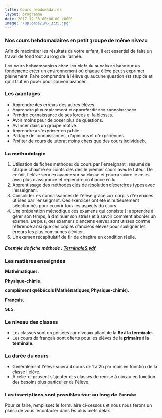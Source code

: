 ```yaml
---
title: Cours hebdomadaires
layout: programme
date: 2017-12-03 00:00:00 +0000
image: "/uploads/IMG_3235.jpg"
---
```

### Nos cours hebdomadaires en petit groupe de même niveau

Afin de maximiser les résultats de votre enfant, il est essentiel de faire un travail de fond tout au long de l'année.

Les cours hebdomadaires chez Les clefs du succès se base sur un fondement: créer un environnement où chaque élève peut s'exprimer pleinement. Faire comprendre à l'élève qu'aucune question est stupide et qu'il faut en poser pour pouvoir avancer.

### Les avantages

* Apprendre des erreurs des autres élèves.
* Apprendre plus rapidement et approfondir ses connaissances.
* Prendre connaissance de ses forces et faiblesses.
* Avoir moins peur de poser plus de questions.
* Avancer dans un groupe motivé.
* Apprendre à s'exprimer en public.
* Partage de connaissances, d'opinions et d'expériences.
* Profiter de cours de tutorat moins chers que des cours individuels.

### La méthodologie

1. Utilisation de fiches méthodes du cours par l'enseignant : résumé de chaque chapitre en points clés dès le premier cours avec le tuteur. De ce fait, l'élève sera en avance sur sa classe et pourra suivre le cours avec plus d'assurance et reprendre confiance en lui.
2. Apprentissage des méthodes clés de résolution d’exercices types avec l'enseignant.
3. Consolider les connaissances de l'élève grâce aux corpus d'exercices utilisés par l'enseignant. Ces exercices ont été minutieusement sélectionnés pour couvrir tous les aspects du cours.
4. Une préparation méthodique des examens qui consiste à: apprendre à gérer son temps, à diminuer son stress et à savoir comment aborder un examen. De plus, des examens d’anciens élèves sont utilisés comme référence ainsi que des copies d’anciens élèves pour souligner les erreurs les plus communes à éviter.
5. Un examen récapitulatif de fin de chapitre en condition réelle.

##### Exemple de fiche méthode : [TerminaleS.pdf](/uploads/TerminaleS.pdf "TerminaleS.pdf")

### Les matières enseignées

**Mathématiques.**

**Physique-chimie.**

**complément québécois (Mathématiques, Physique-chimie).**

**Français.**

**SES.**

### Le niveau des classes

* Les classes sont organisées par niveaux allant de la **6e à la terminale.**
* Les cours de français sont offerts pour les élèves de la **primaire à la terminale.**

### La durée du cours

* Généralement l'élève suivra 4 cours de 1 à 2h par mois en fonction de la classe l'élève.
* À celle-ci peuvent s'ajouter des classes de remise à niveau  en fonction des besoins plus particulier de l'élève.

### **Les inscriptions sont possibles tout au long de l’année**

Pour ce faire, remplissez le formulaire ci-dessous et nous nous ferons un plaisir de vous recontacter dans les plus brefs délais.